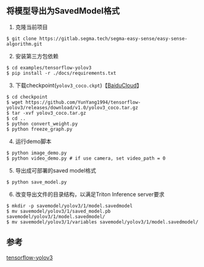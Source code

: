 ## 将模型导出为SavedModel格式
1. 克隆当前项目
```bashrc
$ git clone https://gitlab.segma.tech/segma-easy-sense/easy-sense-algorithm.git
```
2.  安装第三方包依赖
```bashrc
$ cd examples/tensorflow-yolov3
$ pip install -r ./docs/requirements.txt
```
3. 下载checkpoint(`yolov3_coco.ckpt`)【[BaiduCloud](https://pan.baidu.com/s/11mwiUy8KotjUVQXqkGGPFQ&shfl=sharepset)】
```bashrc
$ cd checkpoint
$ wget https://github.com/YunYang1994/tensorflow-yolov3/releases/download/v1.0/yolov3_coco.tar.gz
$ tar -xvf yolov3_coco.tar.gz
$ cd ..
$ python convert_weight.py
$ python freeze_graph.py
```
4. 运行demo脚本
```bashrc
$ python image_demo.py
$ python video_demo.py # if use camera, set video_path = 0
```
5. 导出成可部署的saved model格式
```bashrc
$ python save_model.py
```
6. 改变导出文件的目录结构，以满足Triton Inference server要求
```bashrc
$ mkdir -p savemodel/yolov3/1/model.savedmodel
$ mv savemodel/yolov3/1/saved_model.pb savemodel/yolov3/1/model.savedmodel/
$ mv savemodel/yolov3/1/variables savemodel/yolov3/1/model.savedmodel/
```
## 参考
[tensorflow-yolov3](https://github.com/YunYang1994/tensorflow-yolov3)